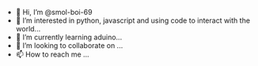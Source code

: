 - 👋 Hi, I’m @smol-boi-69
- 👀 I’m interested in python, javascript and using code to interact with the world...
- 🌱 I’m currently learning aduino...
- 💞️ I’m looking to collaborate on ...
- 📫 How to reach me ...

<!---
smol-boi-69/smol-boi-69 is a ✨ special ✨ repository because its `README.md` (this file) appears on your GitHub profile.
You can click the Preview link to take a look at your changes.
--->

